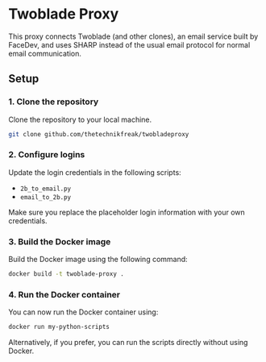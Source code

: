 # Twoblade Proxy

This proxy connects Twoblade (and other clones), an email service built by FaceDev, and uses SHARP instead of the usual email protocol for normal email communication.

## Setup

### 1. Clone the repository

Clone the repository to your local machine.

```bash
git clone github.com/thetechnikfreak/twobladeproxy
```

### 2. Configure logins

Update the login credentials in the following scripts:

* `2b_to_email.py`
* `email_to_2b.py`

Make sure you replace the placeholder login information with your own credentials.

### 3. Build the Docker image

Build the Docker image using the following command:

```bash
docker build -t twoblade-proxy .
```

### 4. Run the Docker container

You can now run the Docker container using:

```bash
docker run my-python-scripts
```

Alternatively, if you prefer, you can run the scripts directly without using Docker.

